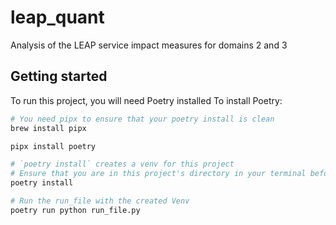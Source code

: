 # leap_quant
Analysis of the LEAP service impact measures for domains 2 and 3

## Getting started
To run this project, you will need Poetry installed 
To install Poetry: 

```bash
# You need pipx to ensure that your poetry install is clean
brew install pipx
```

```bash
pipx install poetry
```

```bash
# `poetry install` creates a venv for this project
# Ensure that you are in this project's directory in your terminal before running this
poetry install
```

```bash
# Run the run_file with the created Venv
poetry run python run_file.py
```

